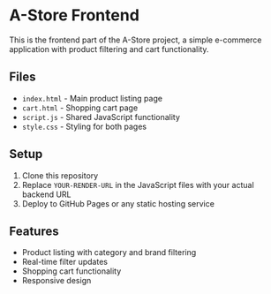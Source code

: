 # A-Store Frontend

This is the frontend part of the A-Store project, a simple e-commerce application with product filtering and cart functionality.

## Files

- `index.html` - Main product listing page
- `cart.html` - Shopping cart page
- `script.js` - Shared JavaScript functionality
- `style.css` - Styling for both pages

## Setup

1. Clone this repository
2. Replace `YOUR-RENDER-URL` in the JavaScript files with your actual backend URL
3. Deploy to GitHub Pages or any static hosting service

## Features

- Product listing with category and brand filtering
- Real-time filter updates
- Shopping cart functionality
- Responsive design 